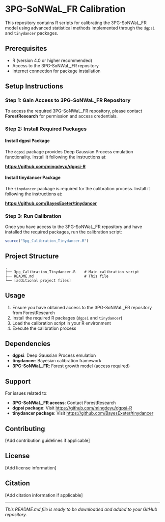 # 3PG-SoNWaL_FR Calibration

This repository contains R scripts for calibrating the 3PG-SoNWaL_FR model using advanced statistical methods implemented through the `dgpsi` and `tinydancer` packages.

## Prerequisites

- R (version 4.0 or higher recommended)
- Access to the 3PG-SoNWaL_FR repository
- Internet connection for package installation

## Setup Instructions

### Step 1: Gain Access to 3PG-SoNWaL_FR Repository

To access the required 3PG-SoNWaL_FR repository, please contact **ForestResearch** for permission and access credentials.

### Step 2: Install Required Packages

#### Install dgpsi Package

The `dgpsi` package provides Deep Gaussian Process emulation functionality. Install it following the instructions at:

**https://github.com/mingdeyu/dgpsi-R**

#### Install tinydancer Package

The `tinydancer` package is required for the calibration process. Install it following the instructions at:

**https://github.com/BayesExeter/tinydancer**

### Step 3: Run Calibration

Once you have access to the 3PG-SoNWaL_FR repository and have installed the required packages, run the calibration script:

```r
source("3pg_Calibration_Tinydancer.R")
```

## Project Structure

```
.
├── 3pg_Calibration_Tinydancer.R    # Main calibration script
├── README.md                       # This file
└── [additional project files]
```

## Usage

1. Ensure you have obtained access to the 3PG-SoNWaL_FR repository from ForestResearch
2. Install the required R packages (`dgpsi` and `tinydancer`)
3. Load the calibration script in your R environment
4. Execute the calibration process

## Dependencies

- **dgpsi**: Deep Gaussian Process emulation
- **tinydancer**: Bayesian calibration framework
- **3PG-SoNWaL_FR**: Forest growth model (access required)

## Support

For issues related to:
- **3PG-SoNWaL_FR access**: Contact ForestResearch
- **dgpsi package**: Visit https://github.com/mingdeyu/dgpsi-R
- **tinydancer package**: Visit https://github.com/BayesExeter/tinydancer

## Contributing

[Add contribution guidelines if applicable]

## License

[Add license information]

## Citation

[Add citation information if applicable]

---

*This README.md file is ready to be downloaded and added to your GitHub repository.*

